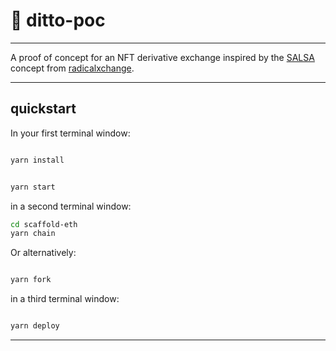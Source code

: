 # 🐙 ditto-poc

---

A proof of concept for an NFT derivative exchange inspired by the [SALSA](https://www.radicalxchange.org/kiosk/blog/millennials-zoomers-and-salsa-just-radical-enough/) concept from [radicalxchange](https://www.radicalxchange.org/).

---

## quickstart

In your first terminal window:

```bash

yarn install

```

```bash

yarn start

```

in a second terminal window:

```bash
cd scaffold-eth
yarn chain

```

Or alternatively:

```bash

yarn fork

```

in a third terminal window:

```bash

yarn deploy

```

---
